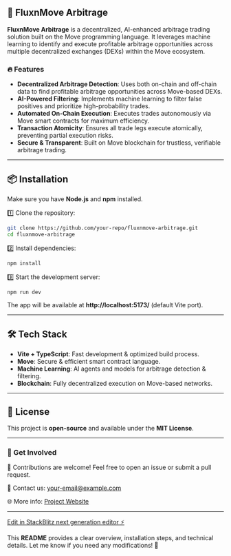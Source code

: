## 🚀 FluxnMove Arbitrage  

**FluxnMove Arbitrage** is a decentralized, AI-enhanced arbitrage trading solution built on the Move programming language. It leverages machine learning to identify and execute profitable arbitrage opportunities across multiple decentralized exchanges (DEXs) within the Move ecosystem.  

### 🔥 Features  
- **Decentralized Arbitrage Detection**: Uses both on-chain and off-chain data to find profitable arbitrage opportunities across Move-based DEXs.  
- **AI-Powered Filtering**: Implements machine learning to filter false positives and prioritize high-probability trades.  
- **Automated On-Chain Execution**: Executes trades autonomously via Move smart contracts for maximum efficiency.  
- **Transaction Atomicity**: Ensures all trade legs execute atomically, preventing partial execution risks.  
- **Secure & Transparent**: Built on Move blockchain for trustless, verifiable arbitrage trading.  

---

## 📦 Installation  

Make sure you have **Node.js** and **npm** installed.  

1️⃣ Clone the repository:  
```sh
git clone https://github.com/your-repo/fluxnmove-arbitrage.git
cd fluxnmove-arbitrage
```

2️⃣ Install dependencies:  
```sh
npm install
```

3️⃣ Start the development server:  
```sh
npm run dev
```

The app will be available at **http://localhost:5173/** (default Vite port).  

---

## 🛠 Tech Stack  
- **Vite + TypeScript**: Fast development & optimized build process.  
- **Move**: Secure & efficient smart contract language.  
- **Machine Learning**: AI agents and models for arbitrage detection & filtering.  
- **Blockchain**: Fully decentralized execution on Move-based networks.  

---

## 📜 License  
This project is **open-source** and available under the **MIT License**.  

---

### 🚀 Get Involved  
🤝 Contributions are welcome! Feel free to open an issue or submit a pull request.  

📧 Contact us: [your-email@example.com](mailto:prabhatkrishnaphoton@gmail.com)  

🌐 More info: [Project Website](https://iridescent-piroshki-d5687b.netlify.app/dashboard)  

---

[Edit in StackBlitz next generation editor ⚡️](https://stackblitz.com/~/github.com/RedLordezh7Venom/FluxnMove)

This **README** provides a clear overview, installation steps, and technical details. Let me know if you need any modifications! 🚀
